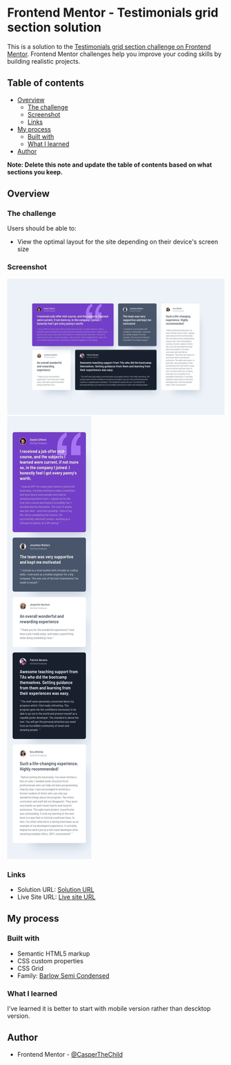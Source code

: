 # Frontend Mentor - Testimonials grid section solution

This is a solution to the [Testimonials grid section challenge on Frontend Mentor](https://www.frontendmentor.io/challenges/testimonials-grid-section-Nnw6J7Un7). Frontend Mentor challenges help you improve your coding skills by building realistic projects. 

## Table of contents

- [Overview](#overview)
  - [The challenge](#the-challenge)
  - [Screenshot](#screenshot)
  - [Links](#links)
- [My process](#my-process)
  - [Built with](#built-with)
  - [What I learned](#what-i-learned)
- [Author](#author)

**Note: Delete this note and update the table of contents based on what sections you keep.**

## Overview

### The challenge

Users should be able to:

- View the optimal layout for the site depending on their device's screen size

### Screenshot

![](./design/desktop-design.jpg)
![](./design/mobile-design.jpg)

### Links

- Solution URL: [Solution URL](https://casperthechild.github.io/FM_Grid/)
- Live Site URL: [Live site URL](https://github.com/CasperTheChild/FM_Grid)

## My process

### Built with

- Semantic HTML5 markup
- CSS custom properties
- CSS Grid
- Family: [Barlow Semi Condensed](https://fonts.google.com/specimen/Barlow+Semi+Condensed)

### What I learned

I've learned it is better to start with mobile version rather than descktop version.

## Author

- Frontend Mentor - [@CasperTheChild](https://www.frontendmentor.io/profile/CasperTheChild)
